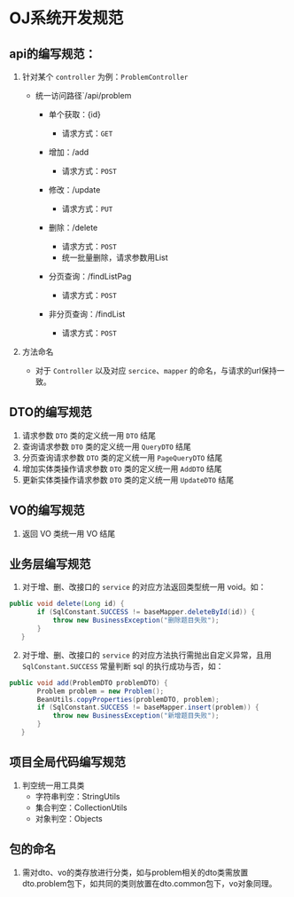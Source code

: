 # OJ系统开发规范

## api的编写规范：
1. 针对某个 `controller` 为例：`ProblemController`
    - 统一访问路径`/api/problem
        + 单个获取：{id}
            + 请求方式：`GET`
            
        + 增加：/add
            + 请求方式：`POST`
            
        + 修改：/update
            + 请求方式：`PUT`
            
        + 删除：/delete
            + 请求方式：`POST`
            + 统一批量删除，请求参数用List
            
        + 分页查询：/findListPag
            + 请求方式：`POST`
            
         + 非分页查询：/findList
            + 请求方式：`POST`
    
2. 方法命名
    - 对于 `Controller` 以及对应 `sercice`、`mapper` 的命名，与请求的url保持一致。

## DTO的编写规范

1. 请求参数 `DTO` 类的定义统一用 `DTO` 结尾
2. 查询请求参数 `DTO` 类的定义统一用 `QueryDTO` 结尾
3. 分页查询请求参数 `DTO` 类的定义统一用 `PageQueryDTO` 结尾
4. 增加实体类操作请求参数 `DTO` 类的定义统一用 `AddDTO` 结尾
5. 更新实体类操作请求参数 `DTO` 类的定义统一用 `UpdateDTO` 结尾


## VO的编写规范

1. 返回 VO 类统一用 VO 结尾

## 业务层编写规范

1. 对于增、删、改接口的 `service` 的对应方法返回类型统一用 void。如：
 ```java
public void delete(Long id) {
        if (SqlConstant.SUCCESS != baseMapper.deleteById(id)) {
            throw new BusinessException("删除题目失败");
        }
    }
 ```
2. 对于增、删、改接口的 `service` 的对应方法执行需抛出自定义异常，且用 `SqlConstant.SUCCESS` 常量判断 sql 的执行成功与否，如：
 ```java
public void add(ProblemDTO problemDTO) {
        Problem problem = new Problem();
        BeanUtils.copyProperties(problemDTO, problem);
        if (SqlConstant.SUCCESS != baseMapper.insert(problem)) {
            throw new BusinessException("新增题目失败");
        }
    }
 ```

## 项目全局代码编写规范

1. 判空统一用工具类
    - 字符串判空：StringUtils
    - 集合判空：CollectionUtils
    - 对象判空：Objects

## 包的命名
1. 需对dto、vo的类存放进行分类，如与problem相关的dto类需放置dto.problem包下，如共同的类则放置在dto.common包下，vo对象同理。

